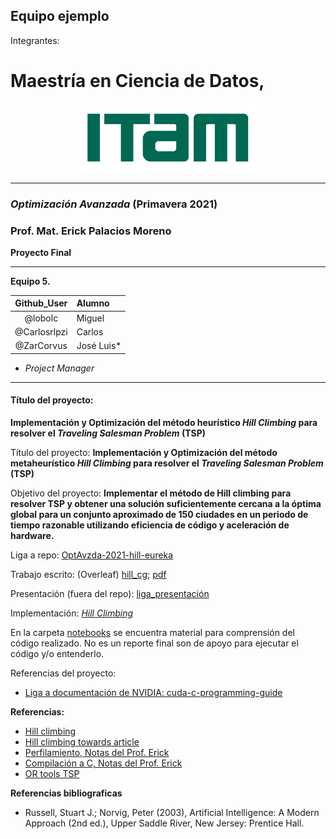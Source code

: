 ## Equipo ejemplo

Integrantes:

# Maestría en Ciencia de Datos,

<p align = "center">
    <img src="images/logo_itam.png" width="300" height="110" />

-------

### *Optimización Avanzada* (Primavera 2021)

### Prof. Mat. Erick Palacios Moreno

**Proyecto Final**

-------


**Equipo 5.**


| Github_User | Alumno |
|:---:|:---|
| @lobolc | Miguel |
| @Carlosrlpzi | Carlos |
| @ZarCorvus | José Luis* |

* _Project Manager_

-------


#### Título del proyecto:  

**Implementación y Optimización del método heurístico _Hill Climbing_ para resolver el _Traveling Salesman Problem_ (TSP)**

Título del proyecto: **Implementación y Optimización del método metaheurístico _Hill Climbing_ para resolver el _Traveling Salesman Problem_ (TSP)**

Objetivo del proyecto: **Implementar el método de Hill climbing para resolver TSP y obtener una solución suficientemente cercana a la óptima global para un conjunto aproximado de 150 ciudades en un periodo de tiempo razonable utilizando eficiencia de código y aceleración de hardware.**

Liga a repo: [OptAvzda-2021-hill-eureka](https://github.com/jlrzarcor/OptAvzda-2021-hill-eureka)


Trabajo escrito: (Overleaf) [hill_cg](https://www.overleaf.com/project/609f37d0e16e23034b3c1654);  [pdf](https://github.com/jlrzarcor/OptAvzda-2021-hill-eureka/tree/main/report)

Presentación (fuera del repo): [liga_presentación](https://github.com/jlrzarcor/OptAvzda-2021-hill-eureka/tree/main/report)

Implementación: [*Hill Climbing*](codigo) 


En la carpeta [notebooks](notebooks) se encuentra material para comprensión del código realizado. No es un reporte final son de apoyo para ejecutar el código y/o entenderlo.

Referencias del proyecto:

* [Liga a documentación de NVIDIA: cuda-c-programming-guide](http://docs.nvidia.com/cuda/cuda-c-programming-guide/#axzz4cvQxAHMZ)

 **Referencias:**
* [Hill climbing](https://en.wikipedia.org/wiki/Hill_climbing)
* [Hill climbing towards article](https://towardsdatascience.com/how-to-implement-the-hill-climbing-algorithm-in-python-1c65c29469de)
* [Perfilamiento, Notas del Prof. Erick](https://itam-ds.github.io/analisis-numerico-computo-cientifico/V.optimizacion_de_codigo/5.2/Herramientas_de_lenguajes_y_del_SO_para_perfilamiento_e_implementaciones_de_BLAS.html)
* [Compilación a C, Notas del Prof. Erick](https://itam-ds.github.io/analisis-numerico-computo-cientifico/V.optimizacion_de_codigo/5.3/Compilacion_a_C.html)
* [OR tools TSP](https://developers.google.com/optimization/routing/tsp)

**Referencias bibliograficas**

* Russell, Stuart J.; Norvig, Peter (2003), Artificial Intelligence: A Modern Approach (2nd ed.), Upper Saddle River, New Jersey: Prentice Hall.

